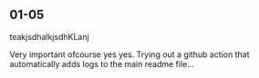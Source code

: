 ## 01-05
teakjsdhalkjsdhKLanj

Very important ofcourse yes yes. Trying out a github action that automatically adds logs to the main readme file...
